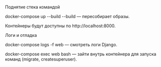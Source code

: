 Поднятие стека командой


docker-compose up --build
--build — пересобирает образы.

Контейнеры будут доступны по http://localhost:8000.

Логи и отладка

docker-compose logs -f web — смотреть логи Django.

docker-compose exec web bash — зайти внутрь контейнера для запуска команд (migrate, createsuperuser).